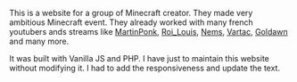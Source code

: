 This is a website for a group of Minecraft creator. They made very ambitious Minecraft event.
They already worked with many french youtubers ands streams like
[MartinPonk](https://www.twitch.tv/martinponk), [Roi_Louis](https://www.youtube.com/user/RoiLouisMC), 
[Nems](https://www.youtube.com/user/NemsWorld), [Vartac](https://www.twitch.tv/vartac),
[Goldawn](https://www.youtube.com/channel/UCF1r2mjZaIuAQaP0da2Zsjg) and many more.

It was built with Vanilla JS and PHP. I have just to maintain this website without modifying
it. I had to add the responsiveness and update the text.
